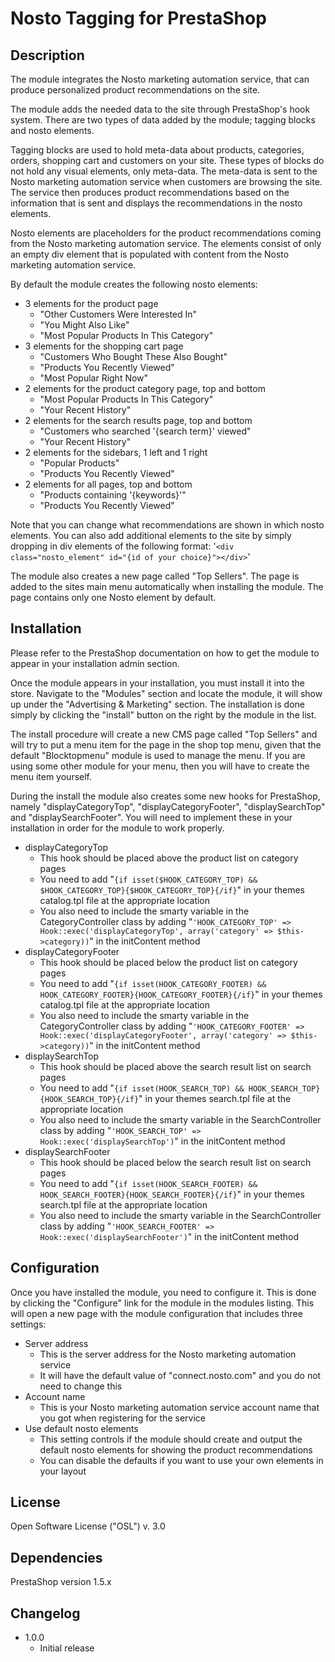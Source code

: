 # Nosto Tagging for PrestaShop

## Description

The module integrates the Nosto marketing automation service, that can produce personalized product recommendations on
the site.

The module adds the needed data to the site through PrestaShop's hook system. There are two types of data added by the
module; tagging blocks and nosto elements.

Tagging blocks are used to hold meta-data about products, categories, orders, shopping cart and customers on your site.
These types of blocks do not hold any visual elements, only meta-data. The meta-data is sent to the Nosto marketing
automation service when customers are browsing the site. The service then produces product recommendations based on the
information that is sent and displays the recommendations in the nosto elements.

Nosto elements are placeholders for the product recommendations coming from the Nosto marketing automation service. The
elements consist of only an empty div element that is populated with content from the Nosto marketing automation
service.

By default the module creates the following nosto elements:

* 3 elements for the product page
	* "Other Customers Were Interested In"
	* "You Might Also Like"
	* "Most Popular Products In This Category"
* 3 elements for the shopping cart page
	* "Customers Who Bought These Also Bought"
	* "Products You Recently Viewed"
	* "Most Popular Right Now"
* 2 elements for the product category page, top and bottom
	* "Most Popular Products In This Category"
	* "Your Recent History"
* 2 elements for the search results page, top and bottom
	* "Customers who searched '{search term}' viewed"
	* "Your Recent History"
* 2 elements for the sidebars, 1 left and 1 right
	* "Popular Products"
	* "Products You Recently Viewed"
* 2 elements for all pages, top and bottom
	* "Products containing '{keywords}'"
	* "Products You Recently Viewed"

Note that you can change what recommendations are shown in which nosto elements. You can also add additional elements
to the site by simply dropping in div elements of the following format:
'`<div class="nosto_element" id="{id of your choice}"></div>`'

The module also creates a new page called "Top Sellers". The page is added to the sites main menu automatically when
installing the module. The page contains only one Nosto element by default.

## Installation

Please refer to the PrestaShop documentation on how to get the module to appear in your installation admin section.

Once the module appears in your installation, you must install it into the store. Navigate to the "Modules" section and
locate the module, it will show up under the "Advertising & Marketing" section. The installation is done simply by
clicking the "install" button on the right by the module in the list.

The install procedure will create a new CMS page called "Top Sellers" and will try to put a menu item for the page in
the shop top menu, given that the default "Blocktopmenu" module is used to manage the menu. If you are using some other
module for your menu, then you will have to create the menu item yourself.

During the install the module also creates some new hooks for PrestaShop, namely "displayCategoryTop",
"displayCategoryFooter", "displaySearchTop" and "displaySearchFooter". You will need to implement these in your
installation in order for the module to work properly.

* displayCategoryTop
	* This hook should be placed above the product list on category pages
	* You need to add "`{if isset($HOOK_CATEGORY_TOP) && $HOOK_CATEGORY_TOP}{$HOOK_CATEGORY_TOP}{/if}`" in your themes
	catalog.tpl file at the appropriate location
	* You also need to include the smarty variable in the CategoryController class by adding
	"`'HOOK_CATEGORY_TOP' => Hook::exec('displayCategoryTop', array('category' => $this->category))`" in the initContent
	method
* displayCategoryFooter
	* This hook should be placed below the product list on category pages
	* You need to add "`{if isset(HOOK_CATEGORY_FOOTER) && HOOK_CATEGORY_FOOTER}{HOOK_CATEGORY_FOOTER}{/if}`" in your
	themes catalog.tpl file at the appropriate location
	* You also need to include the smarty variable in the CategoryController class by adding
	"`'HOOK_CATEGORY_FOOTER' => Hook::exec('displayCategoryFooter', array('category' => $this->category))`" in the
	initContent method
* displaySearchTop
	* This hook should be placed above the search result list on search pages
	* You need to add "`{if isset(HOOK_SEARCH_TOP) && HOOK_SEARCH_TOP}{HOOK_SEARCH_TOP}{/if}`" in your themes search.tpl
	file at the appropriate location
	* You also need to include the smarty variable in the SearchController class by adding
	"`'HOOK_SEARCH_TOP' => Hook::exec('displaySearchTop')`" in the initContent method
* displaySearchFooter
	* This hook should be placed below the search result list on search pages
	* You need to add "`{if isset(HOOK_SEARCH_FOOTER) && HOOK_SEARCH_FOOTER}{HOOK_SEARCH_FOOTER}{/if}`" in your themes
	search.tpl file at the appropriate location
	* You also need to include the smarty variable in the SearchController class by adding
	"`'HOOK_SEARCH_FOOTER' => Hook::exec('displaySearchFooter')`" in the initContent method

## Configuration

Once you have installed the module, you need to configure it. This is done by clicking the "Configure" link for the
module in the modules listing. This will open a new page with the module configuration that includes three settings:

* Server address
	* This is the server address for the Nosto marketing automation service
	* It will have the default value of "connect.nosto.com" and you do not need to change this
* Account name
	* This is your Nosto marketing automation service account name that you got when registering for the service
* Use default nosto elements
	* This setting controls if the module should create and output the default nosto elements for showing the product
	recommendations
	* You can disable the defaults if you want to use your own elements in your layout

## License

Open Software License ("OSL") v. 3.0

## Dependencies

PrestaShop version 1.5.x

## Changelog

* 1.0.0
	* Initial release
